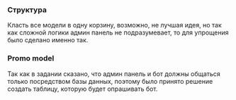 ### Структура
  Класть все модели в одну корзину, возможно, не лучшая идея, но так как сложной логики админ панель не подразумевает, то для упрощения было сделано именно так.

### Promo model
  Так как в задании сказано, что админ панель и бот должны общаться только посредством базы данных, поэтому было принято решение создать таблицу, которую будет опрашивать бот.
